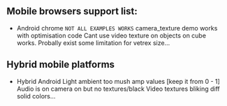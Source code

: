 
## Mobile browsers support list:

- Android chrome `NOT ALL EXAMPLES WORKS`
  camera_texture demo works with optimisation code
  Cant use video texture on objects on cube works.
  Probally exist some limitation for vetrex size...

## Hybrid mobile platforms

- Hybrid Android
  Light ambient too mush amp values [keep it from 0 - 1]
  Audio is on camera on but no textures/black
  Video textures bliking diff solid colors...
